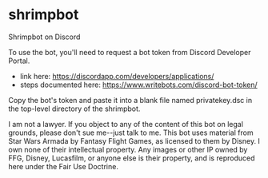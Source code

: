 # shrimpbot
Shrimpbot on Discord

To use the bot, you'll need to request a bot token from Discord Developer Portal. 
 * link here: https://discordapp.com/developers/applications/
 * steps documented here: https://www.writebots.com/discord-bot-token/
 
Copy the bot's token and paste it into a blank file named privatekey.dsc in the top-level directory of the shrimpbot.


I am not a lawyer.  If you object to any of the content of this bot on legal grounds, please don't sue me--just talk to me.  This bot uses material from Star Wars Armada by Fantasy Flight Games, as licensed to them by Disney.  I own none of their intellectual property.  Any images or other IP owned by FFG, Disney, Lucasfilm, or anyone else is their property, and is reproduced here under the Fair Use Doctrine.
